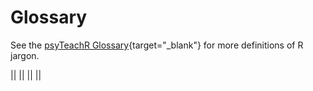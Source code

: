 # Glossary

See the [psyTeachR Glossary](https://psyteachr.github.io/glossary/){target="_blank"} for more definitions of R jargon.

<div class="kable-table">

||
||
||
||

</div>
